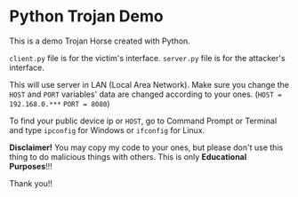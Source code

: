 # Python Trojan Demo

This is a demo Trojan Horse created with Python.

`client.py` file is for the victim's interface.
`server.py` file is for the attacker's interface.

This will use server in LAN (Local Area Network). Make sure you change the `HOST` and `PORT` variables' data are changed according to your ones. (`HOST = 192.168.0.***` `PORT = 8080`)

To find your public device ip or `HOST`, go to Command Prompt or Terminal and type `ipconfig` for Windows or `ifconfig` for Linux.

**Disclaimer!**
You may copy my code to your ones, but please don't use this thing to do malicious things with others. This is only **Educational Purposes**!!!

Thank you!!
